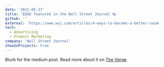```yaml
---
date: '2021-05-27'
title: 'EDGE featured in the Wall Street Journal 🗞'
github: ''
external: 'https://www.wsj.com/articles/4-ways-to-become-a-better-swimmerfrom-smart-goggles-to-waterproof-headphones-11622141542'
tech:
  - Advertising
  - Product Marketing
company: 'Wall Street Journal'
showInProjects: true
---
```


Blurb for the medium post. Read more about it on [The Verge](https://www.theverge.com/2017/10/5/16433770/facebook-messenger-apple-music-bot-song-streaming).
